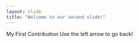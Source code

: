 ```yaml
---
layout: slide
title: "Welcome to our second slide!"
---
```

My First Contribution
Use the left arrow to go back!
